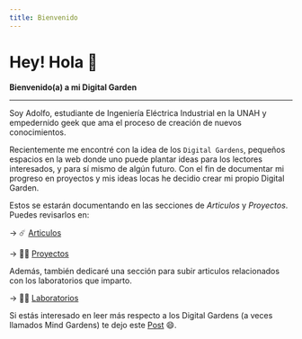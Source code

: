```yaml
---
title: Bienvenido
---
```


# Hey! Hola 👋

**Bienvenido(a) a mi Digital Garden**
************
Soy Adolfo, estudiante de Ingeniería Eléctrica Industrial en la UNAH y empedernido geek que ama el proceso de creación de nuevos conocimientos.

Recientemente me encontré con la idea de los `Digital Gardens`, pequeños espacios en la web donde uno puede plantar ideas para los lectores interesados, y para sí mismo de algún futuro. Con el fin de documentar mi progreso en proyectos y mis ideas locas he decidio crear mi propio Digital Garden.

Estos se estarán documentando en las secciones de _Articulos_ y _Proyectos_. Puedes revisarlos en:

→ :comet: [Articulos](/articles)

→ :man_factory_worker: [Proyectos](/projects)

Además, también dedicaré una sección para subir articulos relacionados con los laboratorios que imparto. 

→ :man_technologist: [Laboratorios](/labs)

Si estás interesado en leer más respecto a los Digital Gardens (a veces llamados Mind Gardens) te dejo este [Post](https://dev.to/jbranchaud/the-digital-garden-l10) :smile:.